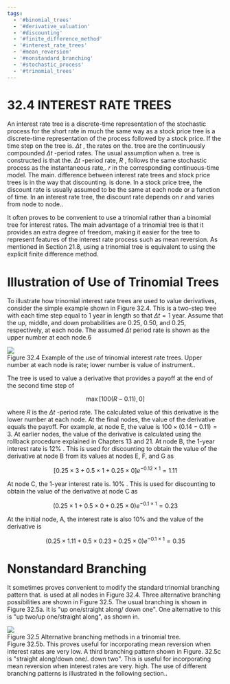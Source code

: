 ```yaml
---
tags:
  - '#binomial_trees'
  - '#derivative_valuation'
  - '#discounting'
  - '#finite_difference_method'
  - '#interest_rate_trees'
  - '#mean_reversion'
  - '#nonstandard_branching'
  - '#stochastic_process'
  - '#trinomial_trees'
---
```

# 32.4  INTEREST RATE TREES  

An interest rate tree is a discrete-time representation of the stochastic process for the short rate in much the same way as a stock price tree is a discrete-time representation of the process followed by a stock price. If the time step on the tree is. $\Delta t$ , the rates on the. tree are the continuously compounded $\Delta t$ -period rates. The usual assumption when a. tree is constructed is that the. $\Delta t$ -period rate, $R$ , follows the same stochastic process as the instantaneous rate,. $r$ in the corresponding continuous-time model. The main. difference between interest rate trees and stock price trees is in the way that discounting. is done. In a stock price tree, the discount rate is usually assumed to be the same at each node or a function of time. In an interest rate tree, the discount rate depends on $r$ and varies from node to node..  

It often proves to be convenient to use a trinomial rather than a binomial tree for interest rates. The main advantage of a trinomial tree is that it provides an extra degree of freedom, making it easier for the tree to represent features of the interest rate process such as mean reversion. As mentioned in Section 21.8, using a trinomial tree is equivalent to using the explicit finite difference method.  

# Illustration of Use of Trinomial Trees  

To illustrate how trinomial interest rate trees are used to value derivatives, consider the simple example shown in Figure 32.4. This is a two-step tree with each time step equal to 1 year in length so that $\Delta t=1$ year. Assume that the up, middle, and down probabilities are 0.25, 0.50, and 0.25, respectively, at each node. The assumed $\Delta t$ period rate is shown as the upper number at each node.6  

![](75f14a748ce7f5a2311820dd615d99fa2a90b4a7ae9adf7845849e9162c36137.jpg)  
Figure 32.4 Example of the use of trinomial interest rate trees. Upper number at each node is rate; lower number is value of instrument..  

The tree is used to value a derivative that provides a payoff at the end of the second time step of  

$$
\operatorname*{max}[100(R-0.11),0]
$$  

where $R$ is the $\Delta t$ -period rate. The calculated value of this derivative is the lower number at each node. At the final nodes, the value of the derivative equals the payoff. For example, at node E, the value is $100\times(0.14-0.11)=3.$ At earlier nodes, the value of the derivative is calculated using the rollback procedure explained in Chapters 13 and 21. At node B, the 1-year interest rate is $12\%$ . This is used for discounting to obtain the value of the derivative at node B from its values at nodes E, F, and $\mathrm{G}$ as  

$$
[0.25\times3+0.5\times1+0.25\times0]e^{-0.12\times1}=1.11
$$  

At node C, the 1-year interest rate is. $10\%$ . This is used for discounting to obtain the value of the derivative at node $\mathrm{C}$ as  

$$
(0.25\times1+0.5\times0+0.25\times0)e^{-0.1\times1}=0.23
$$  

At the initial node, A, the interest rate is also $10\%$ and the value of the derivative is  

$$
(0.25\times1.11+0.5\times0.23+0.25\times0)e^{-0.1\times1}=0.35
$$  

# Nonstandard Branching  

It sometimes proves convenient to modify the standard trinomial branching pattern that. is used at all nodes in Figure 32.4. Three alternative branching possibilities are shown in Figure 32.5. The usual branching is shown in Figure 32.5a. It is "up one/straight along/ down one". One alternative to this is "up two/up one/straight along", as shown in.  

![](aa492c0e4ef45464fcde97316d4c68206f5047c80c3da9ea7e95f3c5b79d77f3.jpg)  
Figure 32.5 Alternative branching methods in a trinomial tree.   
Figure 32.5b. This proves useful for incorporating mean reversion when interest rates are very low. A third branching pattern shown in Figure. $32.5\mathrm{c}$ is "straight along/down one/. down two". This is useful for incorporating mean reversion when interest rates are very. high. The use of different branching patterns is illustrated in the following section..  
